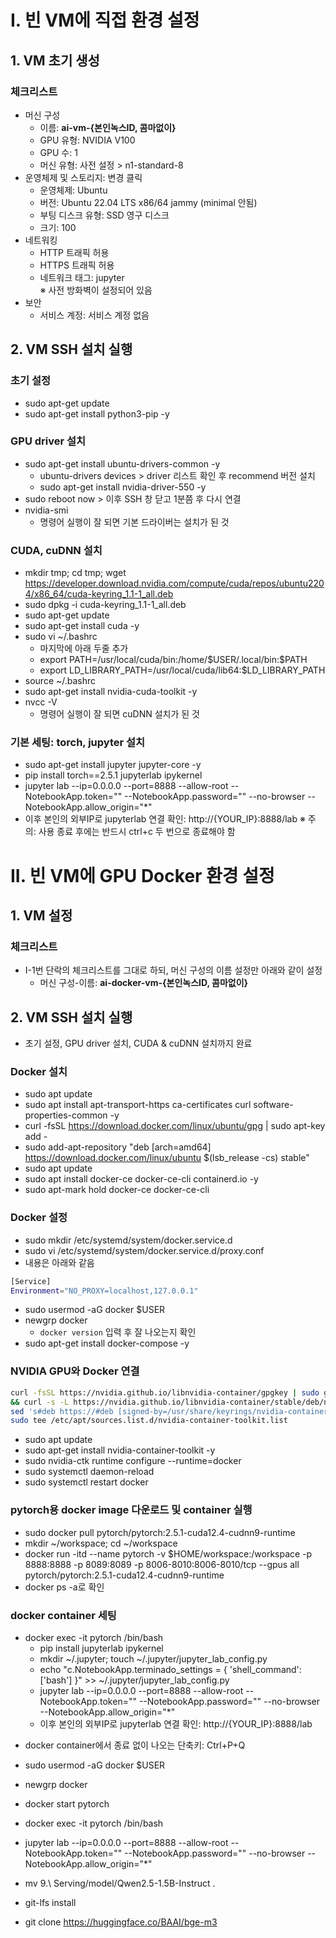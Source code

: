 # I. 빈 VM에 직접 환경 설정

## 1. VM 초기 생성

### 체크리스트
- 머신 구성
    - 이름: **ai-vm-{본인녹스ID, 콤마없이}**
    - GPU 유형: NVIDIA V100
    - GPU 수: 1
    - 머신 유형: 사전 설정 > n1-standard-8
- 운영체제 및 스토리지: 변경 클릭    
    - 운영체제: Ubuntu    
    - 버전: Ubuntu 22.04 LTS x86/64 jammy (minimal 안됨)
    - 부팅 디스크 유형:  SSD 영구 디스크
    - 크기: 100
- 네트워킹
    - HTTP 트래픽 허용
    - HTTPS 트래픽 허용
    - 네트워크 태그: jupyter \
      ※ 사전 방화벽이 설정되어 있음
- 보안
    - 서비스 계정: 서비스 계정 없음
 
## 2. VM SSH 설치 실행

### 초기 설정
- sudo apt-get update
- sudo apt-get install python3-pip -y

### GPU driver 설치
- sudo apt-get install ubuntu-drivers-common -y
    - ubuntu-drivers devices > driver 리스트 확인 후 recommend 버전 설치
    - sudo apt-get install nvidia-driver-550 -y
- sudo reboot now > 이후 SSH 창 닫고 1분쯤 후 다시 연결
- nvidia-smi
    - 명령어 실행이 잘 되면 기본 드라이버는 설치가 된 것
 
### CUDA, cuDNN 설치
- mkdir tmp; cd tmp; wget https://developer.download.nvidia.com/compute/cuda/repos/ubuntu2204/x86_64/cuda-keyring_1.1-1_all.deb
- sudo dpkg -i cuda-keyring_1.1-1_all.deb
- sudo apt-get update
- sudo apt-get install cuda -y
- sudo vi ~/.bashrc
    - 마지막에 아래 두줄 추가
    - export PATH=/usr/local/cuda/bin:/home/\$USER/.local/bin:\$PATH
    - export LD_LIBRARY_PATH=/usr/local/cuda/lib64:$LD_LIBRARY_PATH
- source ~/.bashrc
- sudo apt-get install nvidia-cuda-toolkit -y
- nvcc -V
    - 명령어 실행이 잘 되면 cuDNN 설치가 된 것
 
### 기본 세팅: torch, jupyter 설치
- sudo apt-get install jupyter jupyter-core -y
- pip install torch==2.5.1 jupyterlab ipykernel
- jupyter lab --ip=0.0.0.0 --port=8888 --allow-root --NotebookApp.token="" --NotebookApp.password="" --no-browser --NotebookApp.allow_origin="*"
- 이후 본인의 외부IP로 jupyterlab 연결 확인: http://{YOUR_IP}:8888/lab
※ 주의: 사용 종료 후에는 반드시 ctrl+c 두 번으로 종료해야 함

# II. 빈 VM에 GPU Docker 환경 설정

## 1. VM 설정

### 체크리스트
- I-1번 단락의 체크리스트를 그대로 하되, 머신 구성의 이름 설정만 아래와 같이 설정
    - 머신 구성-이름: **ai-docker-vm-{본인녹스ID, 콤마없이}**

## 2. VM SSH 설치 실행
- 초기 설정, GPU driver 설치, CUDA & cuDNN 설치까지 완료

### Docker 설치
- sudo apt update
- sudo apt install apt-transport-https ca-certificates curl software-properties-common -y
- curl -fsSL https://download.docker.com/linux/ubuntu/gpg | sudo apt-key add -
- sudo add-apt-repository "deb [arch=amd64] https://download.docker.com/linux/ubuntu $(lsb_release -cs) stable"
- sudo apt update
- sudo apt install docker-ce docker-ce-cli containerd.io -y
- sudo apt-mark hold docker-ce docker-ce-cli

### Docker 설정
- sudo mkdir /etc/systemd/system/docker.service.d
- sudo vi /etc/systemd/system/docker.service.d/proxy.conf
- 내용은 아래와 같음
```bash
[Service]
Environment="NO_PROXY=localhost,127.0.0.1"
```

- sudo usermod -aG docker $USER
- newgrp docker
    - `docker version` 입력 후 잘 나오는지 확인
- sudo apt-get install docker-compose -y

### NVIDIA GPU와 Docker 연결
```bash
curl -fsSL https://nvidia.github.io/libnvidia-container/gpgkey | sudo gpg --dearmor -o /usr/share/keyrings/nvidia-container-toolkit-keyring.gpg \
&& curl -s -L https://nvidia.github.io/libnvidia-container/stable/deb/nvidia-container-toolkit.list | \
sed 's#deb https://#deb [signed-by=/usr/share/keyrings/nvidia-container-toolkit-keyring.gpg] https://#g' | \
sudo tee /etc/apt/sources.list.d/nvidia-container-toolkit.list
```
- sudo apt update
- sudo apt-get install nvidia-container-toolkit -y
- sudo nvidia-ctk runtime configure --runtime=docker
- sudo systemctl daemon-reload
- sudo systemctl restart docker

### pytorch용 docker image 다운로드 및 container 실행
- sudo docker pull pytorch/pytorch:2.5.1-cuda12.4-cudnn9-runtime
- mkdir ~/workspace; cd ~/workspace
- docker run -itd --name pytorch -v $HOME/workspace:/workspace -p 8888:8888 -p 8089:8089 -p 8006-8010:8006-8010/tcp --gpus all pytorch/pytorch:2.5.1-cuda12.4-cudnn9-runtime
- docker ps -a로 확인

### docker container 세팅
- docker exec -it pytorch /bin/bash
    - pip install jupyterlab ipykernel
    - mkdir ~/.jupyter; touch ~/.jupyter/jupyter_lab_config.py
    - echo "c.NotebookApp.terminado_settings = { 'shell_command': ['bash'] }" >> ~/.jupyter/jupyter_lab_config.py
    - jupyter lab --ip=0.0.0.0 --port=8888 --allow-root --NotebookApp.token="" --NotebookApp.password="" --no-browser --NotebookApp.allow_origin="*"
    - 이후 본인의 외부IP로 jupyterlab 연결 확인: http://{YOUR_IP}:8888/lab

* docker container에서 종료 없이 나오는 단축키: Ctrl+P+Q


- sudo usermod -aG docker $USER
- newgrp docker
- docker start pytorch
- docker exec -it pytorch /bin/bash
- jupyter lab --ip=0.0.0.0 --port=8888 --allow-root --NotebookApp.token="" --NotebookApp.password="" --no-browser --NotebookApp.allow_origin="*"

- mv 9.\ Serving/model/Qwen2.5-1.5B-Instruct .
- git-lfs install
- git clone https://huggingface.co/BAAI/bge-m3


